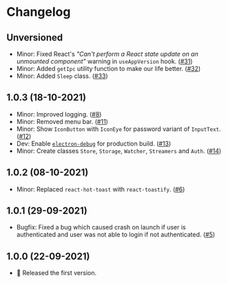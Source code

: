 # Changelog

## Unversioned

-   Minor: Fixed React's _"Can't perform a React state update on an unmounted component"_ warning in `useAppVersion` hook. ([#31](https://github.com/twesterapp/twester/pull/31))
-   Minor: Added `getIpc` utility function to make our life better. ([#32](https://github.com/twesterapp/twester/pull/32))
-   Minor: Added `Sleep` class. ([#33](https://github.com/twesterapp/twester/pull/33))

## 1.0.3 (18-10-2021)

-   Minor: Improved logging. ([#8](https://github.com/twesterapp/twester/pull/8))
-   Minor: Removed menu bar. ([#11](https://github.com/twesterapp/twester/pull/11))
-   Minor: Show `IconButton` with `IconEye` for password variant of `InputText`. ([#12](https://github.com/twesterapp/twester/pull/12))
-   Dev: Enable [`electron-debug`](https://github.com/sindresorhus/electron-debug) for production build. ([#13](https://github.com/twesterapp/twester/pull/13))
-   Minor: Create classes `Store`, `Storage`, `Watcher`, `Streamers` and `Auth`. ([#14](https://github.com/twesterapp/twester/pull/14))

## 1.0.2 (08-10-2021)

-   Minor: Replaced `react-hot-toast` with `react-toastify`. ([#6](https://github.com/twesterapp/twester/pull/6))

## 1.0.1 (29-09-2021)

-   Bugfix: Fixed a bug which caused crash on launch if user is authenticated and user was not able to login if not authenticated. ([#5](https://github.com/twesterapp/twester/pull/5))

## 1.0.0 (22-09-2021)

-   🎉 Released the first version.
